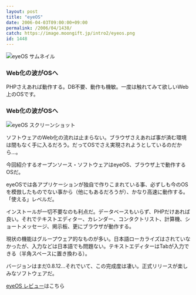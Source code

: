 ```yaml
---
layout: post
title: "eyeOS"
date: 2006-04-03T09:00:00+09:00
permalink: /2006/04/1438/
catch: https://image.moongift.jp/intro2/eyeos.png
id: 1448
---
```

 ![eyeOS サムネイル](https://image.moongift.jp/intro2/eyeos.t.png "eyeOS サムネイル")
  

### Web化の波がOSへ
  
PHPさえあれば動作する。DB不要、動作も機敏。一度は触れてみて欲しいWeb上のOSです。  
<!--more-->  

### Web化の波がOSへ
  

![eyeOS スクリーンショット](https://image.moongift.jp/intro2/eyeos.png "eyeOS スクリーンショット")

  

ソフトウェアのWeb化の流れは止まらない。ブラウザさえあれば事が済む環境は間もなく手に入るだろう。だってOSでさえ実現されようとしているのだから…。

  

今回紹介するオープンソース・ソフトウェアはeyeOS、ブラウザ上で動作するOSだ。

  

eyeOSでは各アプリケーションが独自で作りこまれている事、必ずしも今のOSを模倣したものでない事から（他にもあるだろうが）、かなり高速に動作する。「使える」レベルだ。

  

インストールが一切不要なのも利点だ。データベースもいらず、PHPだけあれば良い。それでテキストエディター、カレンダー、コンタクトリスト、計算機、ショートメッセージ、掲示板、更にブラウザが動作する。

  

現状の機能はグループウェア的なものが多い。日本語ローカライズはされていなかったが、入力などは日本語でも問題ない。テキストエディターはTabが入力できる（半角スペースに置き換わる）。

  

バージョンはまだ0.8.12…それでいて、この完成度は凄い。正式リリースが楽しみなソフトウェアだ。

  

[eyeOS レビュー](http://oss.moongift.jp/review/i-1442.html)はこちら

